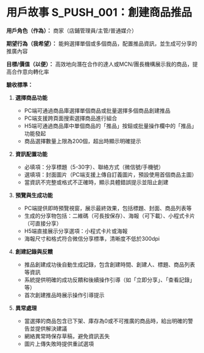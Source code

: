 

                                     
  # 用戶故事 S_PUSH_001：創建商品推品

  **用戶角色（作為）：** 商家（店鋪管理員/主管/普通媒介）

  **期望行為（我希望）：** 能夠選擇單個或多個商品，配置推品資訊，並生成可分享的推廣內容

  **目標/價值（以便）：** 高效地向潛在合作的達人或MCN/團長機構展示我的商品，提高合作意向轉化率

  **驗收標準：**

  1. **選擇商品功能**
     - PC端可通過商品庫選擇單個商品或批量選擇多個商品創建推品
     - PC端支援跨頁面搜索選擇商品進行組合
     - H5端可通過商品庫中單個商品的「推品」按鈕或批量操作欄中的「推品」功能發起
     - 商品選擇數量上限為200個，超出時顯示明確提示

  2. **資訊配置功能**
     - 必填項：分享標題（5-30字）、聯絡方式（微信號/手機號）
     - 選填項：封面圖片（PC端支援上傳自訂義圖片，預設使用首個商品主圖）
     - 當資訊不完整或格式不正確時，顯示具體錯誤提示並阻止創建

  3. **預覽與生成功能**
     - PC端提供即時預覽視窗，展示最終效果，包括標題、封面、商品列表等
     - 生成的分享物包括：二維碼（可長按保存）、海報（可下載）、小程式卡片（可直接分享）
     - H5端直接展示分享選項：小程式卡片或海報
     - 海報尺寸和格式符合微信分享標準，清晰度不低於300dpi

  4. **創建記錄與反饋**
     - 推品創建成功後自動生成記錄，包含創建時間、創建人、標題、商品列表等資訊
     - 系統提供明確的成功反饋和後續操作引導（如「立即分享」、「查看記錄」等）
     - 首次創建推品時展示操作引導提示

  5. **異常處理**
     - 當選擇的商品包含已下架、庫存為0或不可推廣的商品時，給出明確的警告並提供解決建議
     - 網絡異常時保存草稿，避免資訊丟失
     - 圖片上傳失敗時提供重試選項